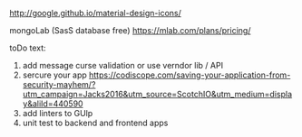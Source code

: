 http://google.github.io/material-design-icons/


mongoLab (SasS database free) https://mlab.com/plans/pricing/


toDo text:
1. add message curse validation or use verndor lib / API
2. sercure your app https://codiscope.com/saving-your-application-from-security-mayhem/?utm_campaign=Jacks2016&utm_source=ScotchIO&utm_medium=display&aliId=440590
3. add linters to GUlp
4. unit test to backend and frontend apps